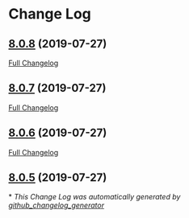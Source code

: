 # Change Log

## [8.0.8](https://github.com/martinfrancois/BoxplotFX/tree/8.0.8) (2019-07-27)
[Full Changelog](https://github.com/martinfrancois/BoxplotFX/compare/8.0.7...8.0.8)

## [8.0.7](https://github.com/martinfrancois/BoxplotFX/tree/8.0.7) (2019-07-27)
[Full Changelog](https://github.com/martinfrancois/BoxplotFX/compare/8.0.6...8.0.7)

## [8.0.6](https://github.com/martinfrancois/BoxplotFX/tree/8.0.6) (2019-07-27)
[Full Changelog](https://github.com/martinfrancois/BoxplotFX/compare/8.0.5...8.0.6)

## [8.0.5](https://github.com/martinfrancois/BoxplotFX/tree/8.0.5) (2019-07-27)


\* *This Change Log was automatically generated by [github_changelog_generator](https://github.com/skywinder/Github-Changelog-Generator)*